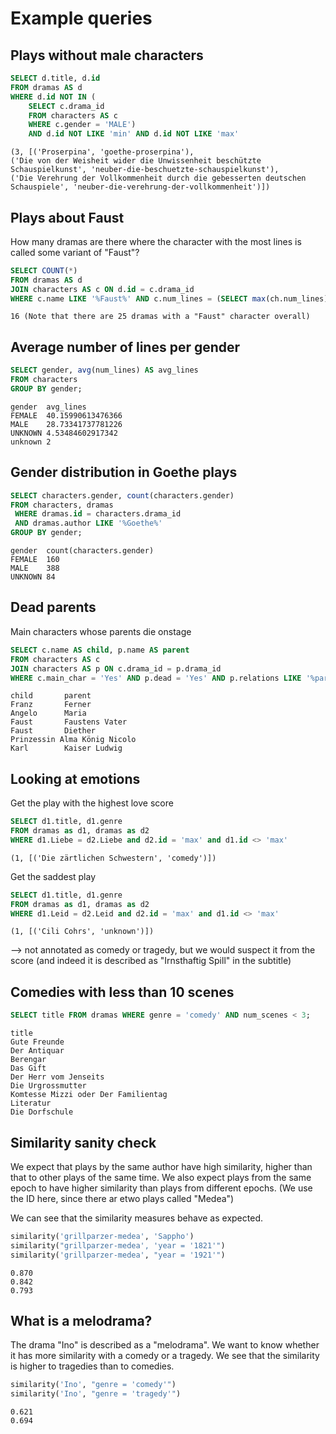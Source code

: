# Example queries

## Plays without male characters

```sql
SELECT d.title, d.id 
FROM dramas AS d 
WHERE d.id NOT IN (
    SELECT c.drama_id 
    FROM characters AS c 
    WHERE c.gender = 'MALE') 
    AND d.id NOT LIKE 'min' AND d.id NOT LIKE 'max'
```

```
(3, [('Proserpina', 'goethe-proserpina'), 
('Die von der Weisheit wider die Unwissenheit beschützte Schauspielkunst', 'neuber-die-beschuetzte-schauspielkunst'), 
('Die Verehrung der Vollkommenheit durch die gebesserten deutschen Schauspiele', 'neuber-die-verehrung-der-vollkommenheit')])
```

## Plays about Faust
How many dramas are there where the character with the most lines is called some variant of "Faust"?
```sql
SELECT COUNT(*)
FROM dramas AS d
JOIN characters AS c ON d.id = c.drama_id
WHERE c.name LIKE '%Faust%' AND c.num_lines = (SELECT max(ch.num_lines) FROM characters AS ch WHERE c.drama_id = ch.drama_id)
```
```
16 (Note that there are 25 dramas with a "Faust" character overall)
```

## Average number of lines per gender

```sql
SELECT gender, avg(num_lines) AS avg_lines
FROM characters
GROUP BY gender;
```

```
gender	avg_lines
FEMALE	40.15990613476366
MALE	28.73341737781226
UNKNOWN	4.53484602917342
unknown	2
```

## Gender distribution in Goethe plays

```sql
SELECT characters.gender, count(characters.gender)
FROM characters, dramas
 WHERE dramas.id = characters.drama_id
 AND dramas.author LIKE '%Goethe%'
GROUP BY gender;
```

```
gender	count(characters.gender)
FEMALE	160
MALE	388
UNKNOWN	84
```

## Dead parents
Main characters whose parents die onstage
```sql
SELECT c.name AS child, p.name AS parent
FROM characters AS c 
JOIN characters AS p ON c.drama_id = p.drama_id
WHERE c.main_char = 'Yes' AND p.dead = 'Yes' AND p.relations LIKE '%parent_of to ' || replace(c.id, rtrim(c.id, replace(c.id, '-', '')), '') || ')%'
```
```
child       parent
Franz	    Ferner
Angelo	    Maria
Faust	    Faustens Vater
Faust	    Diether
Prinzessin Alma	König Nicolo
Karl	    Kaiser Ludwig
```

## Looking at emotions
Get the play with the highest love score
```sql
SELECT d1.title, d1.genre
FROM dramas as d1, dramas as d2
WHERE d1.Liebe = d2.Liebe and d2.id = 'max' and d1.id <> 'max'
```

```
(1, [('Die zärtlichen Schwestern', 'comedy')])
```

Get the saddest play
```sql
SELECT d1.title, d1.genre
FROM dramas as d1, dramas as d2
WHERE d1.Leid = d2.Leid and d2.id = 'max' and d1.id <> 'max'
```

```
(1, [('Cili Cohrs', 'unknown')])
```
--> not annotated as comedy or tragedy, but we would suspect it from the score (and indeed it is described as "Irnsthaftig Spill" in the subtitle)

## Comedies with less than 10 scenes


```sql
SELECT title FROM dramas WHERE genre = 'comedy' AND num_scenes < 3;
```

```
title
Gute Freunde
Der Antiquar
Berengar
Das Gift
Der Herr vom Jenseits
Die Urgrossmutter
Komtesse Mizzi oder Der Familientag
Literatur
Die Dorfschule
```

## Similarity sanity check
We expect that plays by the same author have high similarity, higher than that to other plays of the same time.
We also expect plays from the same epoch to have higher similarity than plays from different epochs.
(We use the ID here, since there ar etwo plays called "Medea")

We can see that the similarity measures behave as expected.

```python
similarity('grillparzer-medea', 'Sappho')
similarity("grillparzer-medea', 'year = '1821'")
similarity('grillparzer-medea', "year = '1921'")
```

```
0.870
0.842
0.793
```


## What is a melodrama?
The drama "Ino" is described as a "melodrama". We want to know whether it has more similarity with a comedy or a tragedy. We see that the similarity is higher to tragedies than to comedies.

```python
similarity('Ino', "genre = 'comedy'")
similarity('Ino', "genre = 'tragedy'")
```

```
0.621
0.694
```

